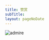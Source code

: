 ```yaml
---
title: 赞赏
subTitle:
layout: pageNoDate
---
```


![admire](https://i.loli.net/2018/11/09/5be53f1deea42.jpeg)